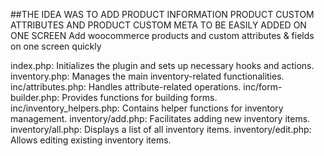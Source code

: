 ##THE IDEA WAS TO ADD PRODUCT INFORMATION PRODUCT CUSTOM ATTRIBUTES AND PRODUCT CUSTOM META TO BE EASILY ADDED ON ONE SCREEN
Add woocommerce products and custom attributes & fields on one screen quickly

index.php: Initializes the plugin and sets up necessary hooks and actions.
inventory.php: Manages the main inventory-related functionalities.
inc/attributes.php: Handles attribute-related operations.
inc/form-builder.php: Provides functions for building forms.
inc/inventory_helpers.php: Contains helper functions for inventory management.
inventory/add.php: Facilitates adding new inventory items.
inventory/all.php: Displays a list of all inventory items.
inventory/edit.php: Allows editing existing inventory items.
